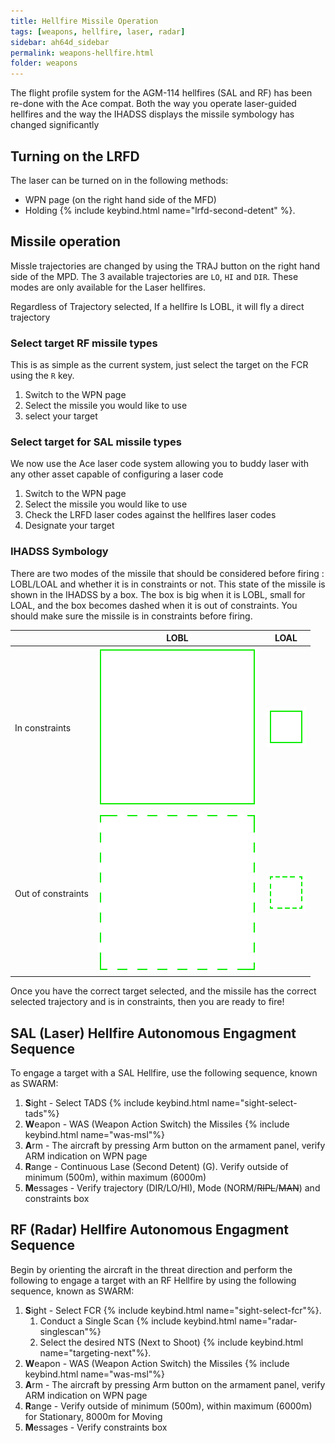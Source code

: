 ```yaml
---
title: Hellfire Missile Operation
tags: [weapons, hellfire, laser, radar]
sidebar: ah64d_sidebar
permalink: weapons-hellfire.html
folder: weapons
---
```

The flight profile system for the AGM-114 hellfires (SAL and RF) has been re-done with the Ace compat. Both the way you operate laser-guided hellfires and the way the IHADSS displays the missile symbology has changed significantly

## Turning on the LRFD

The laser can be turned on in the following methods:

* WPN page (on the right hand side of the MFD)
* Holding {% include keybind.html name="lrfd-second-detent" %}.

## Missile operation

Missle trajectories are changed by using the TRAJ button on the right hand side of the MPD. The 3 available trajectories are `LO`, `HI` and `DIR`. These modes are only available for the Laser hellfires.

Regardless of Trajectory selected, If a hellfire Is LOBL, it will fly a direct trajectory

### Select target RF missile types

This is as simple as the current system, just select the target on the FCR using the `R` key.

1. Switch to the WPN page
2. Select the missile you would like to use
3. select your target

### Select target for SAL missile types

We now use the Ace laser code system allowing you to buddy laser with any other asset capable of configuring a laser code

1. Switch to the WPN page
2. Select the missile you would like to use
3. Check the LRFD laser codes against the hellfires laser codes
4. Designate your target

### IHADSS Symbology

There are two modes of the missile that should be considered before firing : LOBL/LOAL and whether it is in constraints or not. This state of the missile is shown in the IHADSS by a box. The box is big when it is LOBL, small for LOAL, and the box becomes dashed when it is out of constraints. You should make sure the missile is in constraints before firing.

| | LOBL | LOAL |
| :-- | :-: | :-: |
| In constraints | ![LOBL in bounds](images/tex/hdu/ah64_lobl.png) | ![LOAL out of bounds](images/tex/hdu/f16_rsc_jhmcs_targ.png)
| Out of constraints | ![LOBL out of bounds](images/tex/hdu/ah64_lobl_nolos.png) | ![LOAL in bounds](images/tex/hdu/f16_rsc_jhmcs_targ_nolos.png)

Once you have the correct target selected, and the missile has the correct selected trajectory and is in constraints, then you are ready to fire!

## SAL (Laser) Hellfire Autonomous Engagment Sequence

To engage a target with a SAL Hellfire, use the following sequence, known as SWARM:

1. **S**ight - Select TADS {% include keybind.html name="sight-select-tads"%}
2. **W**eapon - WAS (Weapon Action Switch) the Missiles {% include keybind.html name="was-msl"%}
3. **A**rm - The aircraft by pressing Arm button on the armament panel, verify ARM indication on WPN page
4. **R**ange - Continuous Lase (Second Detent) (G). Verify outside of minimum (500m), within maximum (6000m)
5. **M**essages - Verify trajectory (DIR/LO/HI), Mode (NORM/~~RIPL~~/~~MAN~~) and constraints box

## RF (Radar) Hellfire Autonomous Engagment Sequence

Begin by orienting the aircraft in the threat direction and perform the following to engage a target with an RF Hellfire by using the following sequence, known as SWARM:

1. **S**ight - Select FCR {% include keybind.html name="sight-select-fcr"%}.
    1. Conduct a Single Scan {% include keybind.html name="radar-singlescan"%}
    2. Select the desired NTS (Next to Shoot) {% include keybind.html name="targeting-next"%}.
2. **W**eapon - WAS (Weapon Action Switch) the Missiles {% include keybind.html name="was-msl"%}
3. **A**rm - The aircraft by pressing Arm button on the armament panel, verify ARM indication on WPN page
4. **R**ange - Verify outside of minimum (500m), within maximum (6000m) for Stationary, 8000m for Moving
5. **M**essages - Verify constraints box